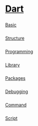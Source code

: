 <style>
.md0{margin-top: 150px;}
.md1{margin-top: 75px;}
.md2{margin-top: 50px;}
.md3{margin-top: 25px;}
.tbl1 td#header{background-color: D1ECCF}
.tbl1 tr#header{background-color: D1ECCF}
</style>

# [<span style="color:black;">Dart</span>](../index.md) 

<div class="md3"></div>

[Basic](Dart-Basic.md)




<div class="md3"></div>

[Structure](Dart-Structure.md)




<div class="md3"></div>

[Programming](Dart-Programming.md)




<div class="md3"></div>

[Library](Dart-Library.md)




<div class="md3"></div>

[Packages](Dart-Packages.md)





<div class="md3"></div>

[Debugging](Dart-Debugging.md)





<div class="md3"></div>

[Command](Dart-Command.md)





<div class="md3"></div>

[Script](Dart-Script.md)